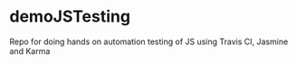 # demoJSTesting
Repo for doing hands on automation testing of JS using Travis CI, Jasmine and Karma
